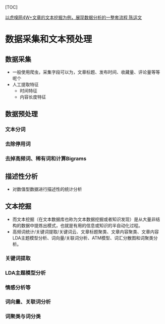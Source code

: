 [TOC]

[以虎嗅网4W+文章的文本挖掘为例，展现数据分析的一整套流程
陈运文](https://zhuanlan.zhihu.com/p/52782063)

# 数据采集和文本预处理
## 数据采集
* 一般使用爬虫，采集字段可以为，文章标题、发布时间、收藏量、评论量等等呢个
* 人工提取特征
    * 时间特征
    * 内容长度特征

## 数据预处理
### 文本分词
### 去除停用词
### 去掉高频词、稀有词和计算Bigrams

## 描述性分析
* 对数值型数据进行描述性的统计分析


## 文本挖掘

* 而文本挖掘（在文本数据库也称为文本数据挖掘或者知识发现）是从大量非结构的数据中提炼出模式，也就是有用的信息或知识的半自动化过程。
* 高频词统计/关键词提取/关键词云、文章标题聚类、文章内容聚类、文章内容LDA主题模型分析、词向量/关联词分析、ATM模型、词汇分散图和词聚类分析。

### 关键词提取
### LDA主题模型分析
### 情感分析等
### 词向量、关联词分析
### 词聚类与词分类